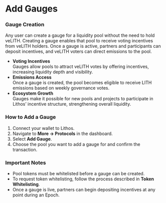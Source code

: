 # Add Gauges

### Gauge Creation

Any user can create a gauge for a liquidity pool without the need to hold veLITH. Creating a gauge enables that pool to receive voting incentives from veLITH holders. Once a gauge is active, partners and participants can deposit incentives, and veLITH voters can direct emissions to the pool.

* **Voting Incentives**\
  Gauges allow pools to attract veLITH votes by offering incentives, increasing liquidity depth and visibility.
* **Emissions Access**\
  Once a gauge is created, the pool becomes eligible to receive LITH emissions based on weekly governance votes.
* **Ecosystem Growth**\
  Gauges make it possible for new pools and projects to participate in Lithos’ incentive structure, strengthening overall liquidity.

### How to Add a Gauge

1. Connect your wallet to Lithos.
2. Navigate to **More → Protocols** in the dashboard.
3. Select **Add Gauge**.
4. Choose the pool you want to add a gauge for and confirm the transaction.

### Important Notes

* Pool tokens must be whitelisted before a gauge can be created.
* To request token whitelisting, follow the process described in **Token Whitelisting**.
* Once a gauge is live, partners can begin depositing incentives at any point during an Epoch.

